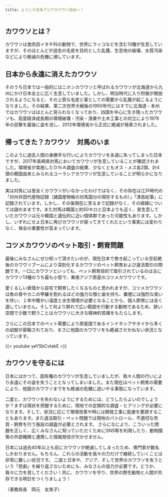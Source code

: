 ```yaml
---
title: ようこそ日本アジアカワウソ協会へ！
---
```


## カワウソとは？
カワウソは食肉目イタチ科の動物で、世界にラッコなどを含む13種が生息していますが、そのほとんどが過去の毛皮を目的とした乱獲、生息地の破壊、水質汚染などにより絶滅の危機に瀕しています。

## 日本から永遠に消えたカワウソ
そのうち日本では一般的にはニホンカワウソと呼ばれるカワウソが北海道から九州にかけ日本全土に広く生息していました。しかし、明治時代に入り狩猟が開放されるようになると、その上質な毛皮と薬としての需要から乱獲が起こるようになりました。その結果、第二次世界大戦後の1950年代にはすでに北海道・本州ではカワウソはほとんど見られなくなっており、四国を中心に生き残ったカワウソも、高度経済成長期の環境破壊・汚染・漁業や土木工事との対立により1979年の目撃を最後に姿を消し、2012年環境省から正式に絶滅が発表されました。

## 帰ってきた？カワウソ　対馬のいま
このように過去人間の身勝手な行いによりカワウソを永遠に失ってしまった日本ですが、2017年長崎県対馬においてカワウソが生息していることが確認されました。環境省が実施したＤＮＡ調査の結果、少なくともオス・メス各2頭、計4頭の韓国由来とみられるユーラシアカワウソが生息していることが明らかになりました。

実は対馬には昔全くカワウソがいなかったわけではなく、その存在は江戸時代の「対州并田代産物記録（諸国産物帳の対馬国分の現存するもの）」「津島紀事」に記録されています。しかし、その後現在に至るまで記録がなく、その経緯については謎のままです。また対馬は韓国と約50キロと日本よりも近く、昔生息していたカワウソは元々韓国と遺伝的に近い個体群であった可能性もあります。しかし、いずれにせよ日本に再びカワウソが戻ってきてくれたという事実には変わりなく、保全の重要性が高まっています。

## コツメカワウソのペット取引・飼育問題
最後にみなさんにぜひ知って頂きたいのが、現在日本で巻き起こっている空前絶後のカワウソブームにより深刻化するカワウソのペット飼育および違法取引の問題です。一口にカワウソといっても、ペット飼育目的で取引されているのは主にカワウソ13種のうち最も小型で、東南アジア原産のコツメカワウソです。

愛くるしい表情から自宅で飼育したくなるものと思われますが、コツメカワウソは魚の骨やカニの甲羅を割れるほどの強力な顎と歯を持ち、糞便には強烈な臭いを伴い、１年中暖かい温度と水生環境が必要となることから、個人飼育には全く適していません。そして何より群れで広い範囲を行動する動物であるため、狭い空間で少数で飼うことはカワウソに大きな精神的苦痛をもたらします。

さらにこの日本でのペット需要により原産国であるインドネシアやタイから多くの幼獣が密輸されており、まさに他国のカワウソをも絶滅させかねない状況となっています。

{{< youtube yeYSbCvtakE >}}


## カワウソを守るには
日本にはかつて、固有種のカワウソが生息していましたが、我々人間の行いにより永遠にその姿を失うこととなってしまいました。また現在はペット飼育の需要により、他国のカワウソまでをも絶滅の危機に追いやる事態になっています。

二度と、カワウソを失わないようにするためには、どうしたらよいのでしょうか？まずは現状を把握するために、現地での定期的な調査・ヒアリングが必要になります。そして、状況に応じて環境改善や時には開発工事に配慮を要請することもあります。また違法取引・ペット問題では現地のパトロール、不適切な売買・飼育を行う施設の調査が必要とされます。
さらになにより、こういった問題を正しく、広くみなさんに知っていただくためにSNS等を利用したり、動物園等の外部機関と連携した情報発信が欠かせません。

日本には過去40年以上も前にカワウソが絶滅してしまったため、専門家が数名しかおりません。もちろん、これらの活動を我々の力だけで継続していくことは非常に難しい状況です。
二度と日本や、アジア、そして世界のカワウソを失うという「悲劇」を繰り返さないためにも、みなさんの協力が必要です。どうか、我々に力を貸してください！共に、カワウソを守り、世界の野生動物と人間が共存できる明日をつくりましょう！

（事務局長　岡元　友実子）


